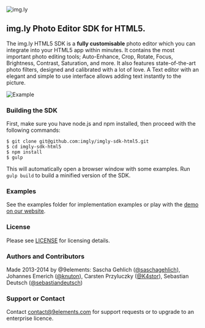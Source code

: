 ![img.ly](http://i.imgur.com/fgH1HRt.png)

## img.ly Photo Editor SDK for HTML5.
The img.ly HTML5 SDK is a **fully customisable** photo editor which you can integrate into your HTML5 app within minutes.
It contains the most important photo editing tools;
Auto-Enhance, Crop, Rotate, Focus, Brightness, Contrast, Saturation, and more.
It also features state-of-the-art photo filters, designed and calibrated with a lot of love.
A Text editor with an elegant and simple to use interface allows adding text instantly to the picture.

![Example](http://i.imgur.com/xR5VSKQ.gif)

### Building the SDK
First, make sure you have node.js and npm installed, then proceed with the following commands:

```
$ git clone git@github.com:imgly/imgly-sdk-html5.git
$ cd imgly-sdk-html5
$ npm install
$ gulp
```

This will automatically open a browser window with some examples. Run `gulp build` to build a minified version of the SDK.

### Examples
See the examples folder for implementation examples or play with the [demo on our website](http://sdk.img.ly/).

### License
Please see [LICENSE](https://github.com/imgly/imgly-sdk-html5/blob/master/LICENSE.md) for licensing details.

### Authors and Contributors
Made 2013-2014 by @9elements: Sascha Gehlich ([@saschagehlich](https://github.com/saschagehlich)), Johannes Emerich ([@knuton](https://github.com/knuton)), Carsten Przyluczky ([@K4stor](https://github.com/K4stor)), Sebastian Deutsch ([@sebastiandeutsch](https://github.com/sebastiandeutsch))

### Support or Contact
Contact contact@9elements.com for support requests or to upgrade to an enterprise licence.
